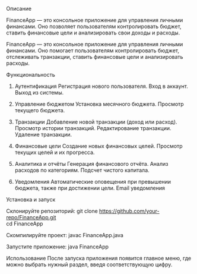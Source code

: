 Описание

FinanceApp — это консольное приложение для управления личными финансами. Оно позволяет пользователям контролировать бюджет, ставить финансовые цели и анализировать свои доходы и расходы.

FinanceApp — это консольное приложение для управления личными финансами. Оно помогает пользователям контролировать бюджет, отслеживать транзакции, ставить финансовые цели и анализировать расходы.

Функциональность

1. Аутентификация
Регистрация нового пользователя.
Вход в аккаунт.
Выход из системы.

2. Управление бюджетом
Установка месячного бюджета.
Просмотр текущего бюджета.

3. Транзакции
Добавление новой транзакции (доход или расход).
Просмотр истории транзакций.
Редактирование транзакции.
Удаление транзакции.

4. Финансовые цели
Создание новых финансовых целей.
Просмотр текущих целей и их прогресса.

5. Аналитика и отчёты
Генерация финансового отчёта.
Анализ расходов по категориям.
Подсчет чистого капитала.

6. Уведомления
Автоматические оповещения при превышении бюджета, также при достижении цели.
Email уведомления

Установка и запуск

Склонируйте репозиторий:
git clone https://github.com/your-repo/FinanceApp.git  
cd FinanceApp  

Скомпилируйте проект:
javac FinanceApp.java  

Запустите приложение:
java FinanceApp  

Использование
После запуска приложения появится главное меню, где можно выбрать нужный раздел, введя соответствующую цифру.

